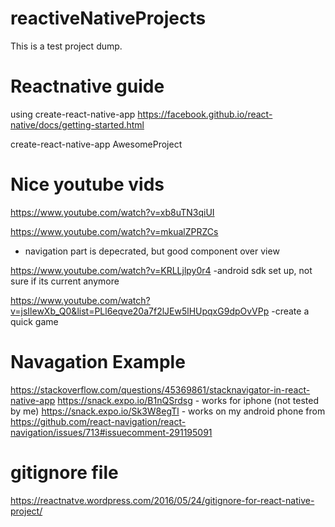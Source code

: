 # reactiveNativeProjects

This is a test project dump.

# Reactnative guide
using create-react-native-app
https://facebook.github.io/react-native/docs/getting-started.html

create-react-native-app AwesomeProject

# Nice youtube vids

https://www.youtube.com/watch?v=xb8uTN3qiUI

https://www.youtube.com/watch?v=mkualZPRZCs
- navigation part is depecrated, but good component over view

https://www.youtube.com/watch?v=KRLLjlpy0r4
-android sdk set up, not sure if its current anymore

https://www.youtube.com/watch?v=jsIlewXb_Q0&list=PLl6eqve20a7f2lJEw5lHUpqxG9dpOvVPp
-create a quick game

# Navagation Example
https://stackoverflow.com/questions/45369861/stacknavigator-in-react-native-app
https://snack.expo.io/B1nQSrdsg - works for iphone (not tested by me)
https://snack.expo.io/Sk3W8egTl - works on my android phone from https://github.com/react-navigation/react-navigation/issues/713#issuecomment-291195091

# gitignore file
https://reactnatve.wordpress.com/2016/05/24/gitignore-for-react-native-project/

